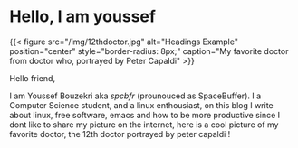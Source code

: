 
# Hello, I am youssef

{{< figure src="/img/12thdoctor.jpg" alt="Headings Example" position="center" style="border-radius: 8px;" caption="My favorite doctor from doctor who, portrayed by Peter Capaldi" >}}


Hello friend,

I am Youssef Bouzekri aka *spcbfr* (prounouced as SpaceBuffer). I a Computer Science student, and a linux enthousiast, on this blog I write about linux, free software, emacs and how to be more productive
since I dont like to share my picture on the internet, here is a cool picture of my favorite doctor, the 12th doctor portrayed by peter capaldi !
